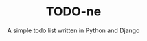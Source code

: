 <h1 align = 'center'>TODO-ne</h1>
<p align="center">
</p>
<p align="center">
A simple todo list written in Python and Django
</p>
